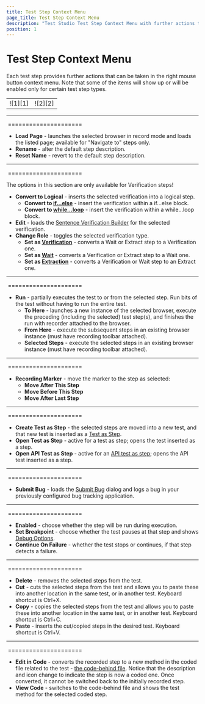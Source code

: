 ```yaml
---
title: Test Step Context Menu
page_title: Test Step Context Menu
description: "Test Studio Test Step Context Menu with further actions that can be taken. Partial test run, Partial test execution, Run To Here, Convert verification step to wait, convert wait stei to extraction step, convert verification step to extraction step, create Test as step, Set Breakpoint, Continue On Failure, Edit a step in Code, Convert a step in code"
position: 1
---
```

# Test Step Context Menu

Each test step provides further actions that can be taken in the right mouse button context menu. Note that some of the items will show up or will be enabled only for certain test step types.

<table id="no-table">
<tr>
<td>![1][1]</td>
<td>![2][2]</td>
</tr>
<table>

---

&nbsp;=====================

- **Load Page** - launches the selected browser in record mode and loads the listed page; available for "Navigate to" steps only.
- **Rename** - alter the default step description.
- **Reset Name** - revert to the default step description.

---
&nbsp;=====================

The options in this section are only available for Verification steps!
- **Convert to Logical** - inserts the selected verification into a logical step.
  - **Convert to <a href="/features/logical-steps/if-else" target="_blank">if...else</a>** - insert the verification within a if...else block.
  - **Convert to <a href="/features/logical-steps/while-loop" target="_blank">while...loop</a>** - insert the verification within a while...loop block.
- **Edit** - loads the <a href="/features/verifications/advanced-verification" target="_blank">Sentence Verification Builder</a> for the selected verification.
- **Change Role** - toggles the selected verification type.
   - **Set as <a href="/features/verifications/advanced-verification" target="_blank">Verification</a>** - converts a Wait or Extract step to a Verification one.
   - **Set as <a href="/features/verifications/wait" target="_blank">Wait</a>** - converts a Verification or Extract step to a Wait one.
   - **Set as <a href="/features/verifications/extraction" target="_blank">Extraction</a>** - converts a Verification or Wait step to an Extract one.

---
&nbsp;=====================

- **Run** - partially executes the test to or from the selected step. Run bits of the test without having to run the entire test.
	- **To Here** - launches a new instance of the selected browser, execute the preceding (including the selected) test step(s), and finishes the run with recorder attached to the browser.
	- **From Here** - execute the subsequent steps in an existing browser instance (must have recording toolbar attached).
	- **Selected Steps** - execute the selected steps in an existing browser instance (must have recording toolbar attached).

---
&nbsp;=====================

- **Recording Marker** - move the marker to the step as selected:
	- **Move After This Step**
	- **Move Before This Step**
	- **Move After Last Step**

---
&nbsp;=====================

- **Create Test as Step** - the selected steps are moved into a new test, and that new test is inserted as a <a href="/features/custom-steps/test-as-step" target="_blank">Test as Step</a>.
- **Open Test as Step** - active for a test as step; opens the test inserted as a step.
- **Open API Test as Step** - active for an <a href="/features/execute-apitest/add-api-test-as-step" target="_blank">API test as step</a>; opens the API test inserted as a step.

---
&nbsp;=====================

- **Submit Bug** - loads the <a href="/features/integration/bug-tracking/submit-bug" target="_blank">Submit Bug</a> dialog and logs a bug in your previously configured bug tracking application.

---
&nbsp;=====================

- **Enabled** - choose whether the step will be run during execution.
- **Set Breakpoint** - choose whether the test pauses at that step and shows <a href="/troubleshooting-guide/troubleshooting-tools-tg/using-the-visual-debugger" target="_blank">Debug Options</a>.
- **Continue On Failure** - whether the test stops or continues, if that step detects a failure.

---
&nbsp;=====================

- **Delete** - removes the selected steps from the test.
- **Cut** - cuts the selected steps from the test and allows you to paste these into another location in the same test, or in another test. Keyboard shortcut is Ctrl+X.
- **Copy** - copies the selected steps from the test and allows you to paste these into another location in the same test, or in another test. Keyboard shortcut is Ctrl+C.
- **Paste** - inserts the cut/copied steps in the desired test. Keyboard shortcut is Ctrl+V.

---
&nbsp;=====================

- **Edit in Code** - converts the recorded step to a new method in the coded file related to the test - <a href="/features/coded-steps/code-behind-file" target="_blank">the code-behind file</a>. Notice that the description and icon change to indicate the step is now a coded one. Once converted, it cannot be switched back to the initially recorded step.
- **View Code** - switches to the code-behind file and shows the test method for the selected coded step.

[1]: /img/features/test-maintenance/test-step-context-menu/fig1.png
[2]: /img/features/test-maintenance/test-step-context-menu/fig2.png